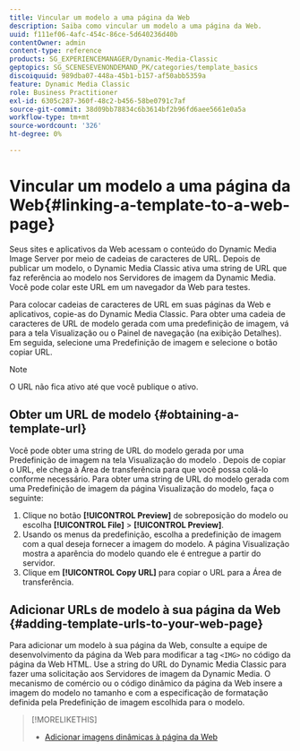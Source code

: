 ```yaml
---
title: Vincular um modelo a uma página da Web
description: Saiba como vincular um modelo a uma página da Web.
uuid: f111ef06-4afc-454c-86ce-5d640236d40b
contentOwner: admin
content-type: reference
products: SG_EXPERIENCEMANAGER/Dynamic-Media-Classic
geptopics: SG_SCENESEVENONDEMAND_PK/categories/template_basics
discoiquuid: 989dba07-448a-45b1-b157-af50abb5359a
feature: Dynamic Media Classic
role: Business Practitioner
exl-id: 6305c287-360f-48c2-b456-58be0791c7af
source-git-commit: 38d09bb78834c6b3614bf2b96fd6aee5661e0a5a
workflow-type: tm+mt
source-wordcount: '326'
ht-degree: 0%

---
```


# Vincular um modelo a uma página da Web{#linking-a-template-to-a-web-page}

Seus sites e aplicativos da Web acessam o conteúdo do Dynamic Media Image Server por meio de cadeias de caracteres de URL. Depois de publicar um modelo, o Dynamic Media Classic ativa uma string de URL que faz referência ao modelo nos Servidores de imagem da Dynamic Media. Você pode colar este URL em um navegador da Web para testes.

Para colocar cadeias de caracteres de URL em suas páginas da Web e aplicativos, copie-as do Dynamic Media Classic. Para obter uma cadeia de caracteres de URL de modelo gerada com uma predefinição de imagem, vá para a tela Visualização ou o Painel de navegação (na exibição Detalhes). Em seguida, selecione uma Predefinição de imagem e selecione o botão copiar URL.

>[!NOTE]
>
>O URL não fica ativo até que você publique o ativo.

## Obter um URL de modelo {#obtaining-a-template-url}

Você pode obter uma string de URL do modelo gerada por uma Predefinição de imagem na tela Visualização do modelo . Depois de copiar o URL, ele chega à Área de transferência para que você possa colá-lo conforme necessário. Para obter uma string de URL do modelo gerada com uma Predefinição de imagem da página Visualização do modelo, faça o seguinte:

1. Clique no botão **[!UICONTROL Preview]** de sobreposição do modelo ou escolha **[!UICONTROL File]** > **[!UICONTROL Preview]**.
1. Usando os menus da predefinição, escolha a predefinição de imagem com a qual deseja fornecer a imagem do modelo. A página Visualização mostra a aparência do modelo quando ele é entregue a partir do servidor.
1. Clique em **[!UICONTROL Copy URL]** para copiar o URL para a Área de transferência.

## Adicionar URLs de modelo à sua página da Web {#adding-template-urls-to-your-web-page}

Para adicionar um modelo à sua página da Web, consulte a equipe de desenvolvimento da página da Web para modificar a tag `<IMG>` no código da página da Web HTML. Use a string do URL do Dynamic Media Classic para fazer uma solicitação aos Servidores de imagem da Dynamic Media. O mecanismo de comércio ou o código dinâmico da página da Web insere a imagem do modelo no tamanho e com a especificação de formatação definida pela Predefinição de imagem escolhida para o modelo.

>[!MORELIKETHIS]
>
>* [Adicionar imagens dinâmicas à página da Web](linking-urls-web-application.md#adding_dynamic_images_to_your_web_page)

